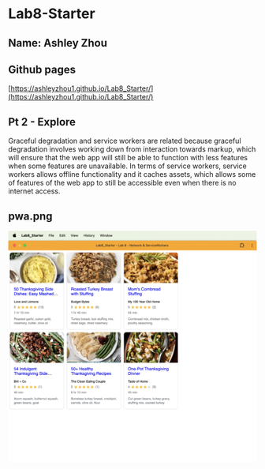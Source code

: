 # Lab8-Starter

## Name: Ashley Zhou

## Github pages
[https://ashleyzhou1.github.io/Lab8_Starter/](https://ashleyzhou1.github.io/Lab8_Starter/)

## Pt 2 - Explore
Graceful degradation and service workers are related because graceful degradation involves 
working down from interaction towards markup, which will ensure that the web app will still be able to function with less features when some features are unavailable. In terms of service workers, service workers allows offline functionality and it caches assets, which allows some of features of the web app to still be accessible even when there is no internet access. 

## pwa.png
![pwa.png](./pwa.png)